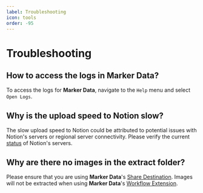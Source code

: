```yaml
---
label: Troubleshooting
icon: tools
order: -95
---
```

# Troubleshooting

## How to access the logs in Marker Data?

To access the logs for **Marker Data**, navigate to the `Help` menu and select `Open Logs`.

## Why is the upload speed to Notion slow?

The slow upload speed to Notion could be attributed to potential issues with Notion's servers or regional server connectivity. Please verify the current [status](https://status.notion.so/) of Notion's servers.

## Why are there no images in the extract folder?

Please ensure that you are using **Marker Data**'s [Share Destination](/user-guide/share-destination). Images will not be extracted when using **Marker Data**'s [Workflow Extension](/user-guide/workflow-extension).


